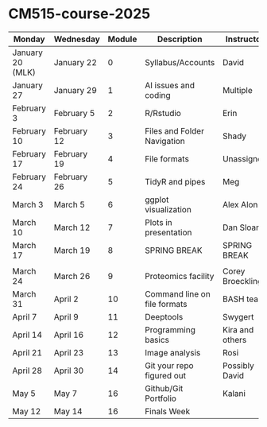 # CM515-course-2025

| Monday               | Wednesday            | Module | Description                     | Instructor         | Week |
|----------------------|----------------------|--------|---------------------------------|--------------------|------|
| January 20 (MLK)     | January 22     | 0      | Syllabus/Accounts                  | David              | 1    |
| January 27     | January 29     | 1      | AI issues and coding                         | Multiple           | 2    |
| February 3     | February 5    | 2      | R/Rstudio                         | Erin               | 3    |
| February 10     | February 12     | 3      | Files and Folder Navigation              | Shady              | 4    |
| February 17| February 19 | 4     | File formats               | Unassigned   | 5   |
| February 24| February 26| 5      | TidyR and pipes       | Meg    | 6  |
| March 3| March 5 | 6      | ggplot visualization                |  Alex Alon       | 7    |
| March 10    | March 12    | 7      | Plots in presentation                  | Dan Sloan| 8    |
| March 17   | March 19   | 8      | SPRING BREAK                | SPRING BREAK   | 9    |
| |  | | | | |
| March 24   | March 26   | 9      | Proteomics facility              | Corey Broeckling        | 10   |
| March 31  | April 2 | 10    | Command line on file formats          | BASH team    | 11  |
| April 7    | April 9  | 11    | Deeptools | Swygert | 12   |
| April 14    | April 16   | 12    | Programming basics                 | Kira and others       | 13  |
| April 21   | April 23   | 13     | Image analysis           | Rosi    | 14 |
| April 28   | April 30   | 14     | Git your repo figured out          | Possibly David         | 15   |
| May 5   | May 7      | 16     | Github/Git Portfolio                   | Kalani          | 16  |
| May 12      | May 14      | 16    | Finals Week                 |                    |17   |

